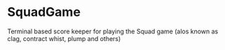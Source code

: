 SquadGame
=========

Terminal based score keeper for playing the Squad game (alos known as clag, contract whist, plump and others)
